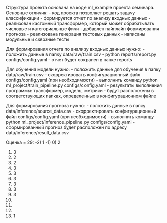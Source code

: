 Структура проекта основана на коде ml_example проекта семинара. Основные отличия:
	- код проекта позволяет решать задачу классификации 
	- формируется отчет по анализу входных данных
	- реализован кастомный трансформер, который может обрабатывать числовые и категориальные фичи
	- добавлен пайплайн формирования прогноза
	- реализована генерация тестовых данных 
	- написаны модульные и сквозные тесты

Для формирования отчета по анализу входных данных нужно:
	- положить данные в папку data/raw/train.csv
	- python reports/report.py configs/config.yaml
	- отчет будет сохранен в папке reports

Для обучения модели нужно:
	- положить данные для обучения в папку data/raw/train.csv
	- скорректировать конфигурационный файл configs/config.yaml (при необходимости)
	- выполнить команду python ml_project/train_pipeline.py configs/config.yaml
	- результаты выполнения программы: трансформер, модель, метрики - будут расположены в соответствующих папках, определенных в конфигурационном файле

Для формирования прогноза нужно:
	- положить данные в папку data/inference/source_data.csv
	- скорректировать конфигурационный файл configs/config.yaml (при необходимости)
	- выполнить команду python ml_project/inference_pipeline.py configs/config.yaml
	- сформированный прогноз будет расположен по адресу data/inference/result_data.csv


Оценка = 29:
-2) 1
-1) 
 0) 2
 1) 3
 2) 2
 3) 2
 4) 3
 5) 3
 6) 3
 7) 3
 8) 3
 9) 3
10) 
11) 
12) 
13) 1